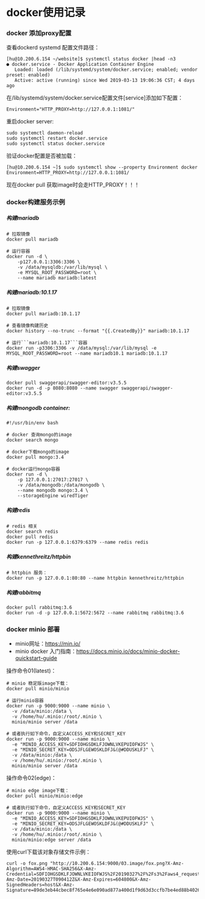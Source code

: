 # docker使用记录

### docker 添加proxy配置

查看dockerd systemd 配置文件路径：

```shell
[hu@10.200.6.154 ~/website]$ systemctl status docker |head -n3
● docker.service - Docker Application Container Engine
   Loaded: loaded (/lib/systemd/system/docker.service; enabled; vendor preset: enabled)
   Active: active (running) since Wed 2019-03-13 19:06:36 CST; 4 days ago
```

在/lib/systemd/system/docker.service配置文件[service]添加如下配置：

```shell
Environment="HTTP_PROXY=http://127.0.0.1:1081/"
```

重启docker server:

```shell
sudo systemctl daemon-reload
sudo systemctl restart docker.service
sudo systemctl status docker.service
```

验证docker配置是否被加载：

```shell
[hu@10.200.6.154 ~]$ sudo systemctl show --property Environment docker
Environment=HTTP_PROXY=http://127.0.0.1:1081/
```

现在docker pull 获取image时会走HTTP_PROXY！！！

### docker构建服务示例

##### 构建mariadb

```shell
# 拉取镜像
docker pull mariadb

# 运行容器
docker run -d \
    -p127.0.0.1:3306:3306 \
    -v /data/mysqldb:/var/lib/mysql \
    -e MYSQL_ROOT_PASSWORD=root \
    --name mariadb mariadb:latest
```

##### 构建mariadb:10.1.17

```shell
# 拉取镜像
docker pull mariadb:10.1.17

# 查看镜像构建历史
docker history --no-trunc --format "{{.CreatedBy}}" mariadb:10.1.17

# 运行```mariadb:10.1.17```容器
docker run -p3306:3306 -v /data/mysql:/var/lib/mysql -e MYSQL_ROOT_PASSWORD=root --name mariadb10.1 mariadb:10.1.17
```

##### 构建swagger

```shell
docker pull swaggerapi/swagger-editor:v3.5.5
docker run -d -p 8080:8080 --name swagger swaggerapi/swagger-editor:v3.5.5

```

##### 构建mongodb container:

```shell
#!/usr/bin/env bash

# docker 查询mongo的image
docker search mongo

# docker下载mongo的image
docker pull mongo:3.4

# docker运行mongo容器
docker run -d \
    -p 127.0.0.1:27017:27017 \
    -v /data/mongodb:/data/mongodb \
    --name mongodb mongo:3.4 \
    --storageEngine wiredTiger
```

##### 构建redis

```shell
# redis 相关
docker search redis
docker pull redis
docker run -p 127.0.0.1:6379:6379 --name redis redis
```

##### 构建kennethreitz/httpbin

```shell
# httpbin 服务：
docker run -p 127.0.0.1:80:80 --name httpbin kennethreitz/httpbin
```

##### 构建rabbitmq

```shell
docker pull rabbitmq:3.6
docker run -d -p 127.0.0.1:5672:5672 --name rabbitmq rabbitmq:3.6
```


### docker minio 部署

- minio网址：<https://min.io/>
- minio docker 入门指南：<https://docs.minio.io/docs/minio-docker-quickstart-guide>

操作命令01(latest)：

```shell
# minio 稳定版image下载：
docker pull minio/minio

# 运行minio容器
docker run -p 9000:9000 --name minio \
  -v /data/minio:/data \
  -v /home/hu/.minio:/root/.minio \
  minio/minio server /data

# 或者执行如下命令，自定义ACCESS_KEY和SECRET_KEY
docker run -p 9000:9000 --name minio \
  -e "MINIO_ACCESS_KEY=SDFIOHGSDKLFJOWNLVKEPUIOFWJS" \
  -e "MINIO_SECRET_KEY=ODSJFLGEWOSKLDFJ&(@#DDUSKLFJ" \
  -v /data/minio:/data \
  -v /home/hu/.minio:/root/.minio \
  minio/minio server /data
```

操作命令02(edge)：

```shell
# minio edge image下载：
docker pull minio/minio:edge

# 或者执行如下命令，自定义ACCESS_KEY和SECRET_KEY
docker run -p 9000:9000 --name minio \
  -e "MINIO_ACCESS_KEY=SDFIOHGSDKLFJOWNLVKEPUIOFWJS" \
  -e "MINIO_SECRET_KEY=ODSJFLGEWOSKLDFJ&(@#DDUSKLFJ" \
  -v /data/minio:/data \
  -v /home/hu/.minio:/root/.minio \
  minio/minio:edge server /data
```

使用curl下载该对象存储文件示例：

```shell
curl -o fox.png "http://10.200.6.154:9000/03.image/fox.png?X-Amz-Algorithm=AWS4-HMAC-SHA256&X-Amz-Credential=SDFIOHGSDKLFJOWNLVKEIOFWJS%2F20190327%2F%2Fs3%2Faws4_request&X-Amz-Date=20190327T090412Z&X-Amz-Expires=604800&X-Amz-SignedHeaders=host&X-Amz-Signature=89de3eb44cbec8f765e4e6e090ad877a400d1f9d63d3ccfb7be4ed88b402651f"
```
